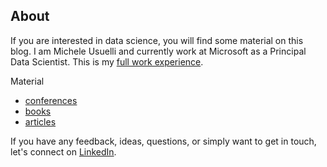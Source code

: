 
## About

If you are interested in data science, you will find some material on this blog. I am Michele Usuelli and currently work at Microsoft as a Principal Data Scientist. This is my [full work experience](pages/biography.md).

Material
- [conferences](pages/conferences.md)
- [books](pages/books.md)
- [articles](pages/articles.md)

If you have any feedback, ideas, questions, or simply want to get in touch, let's connect on [LinkedIn](https://uk.linkedin.com/in/michele-usuelli-1b84b460).

